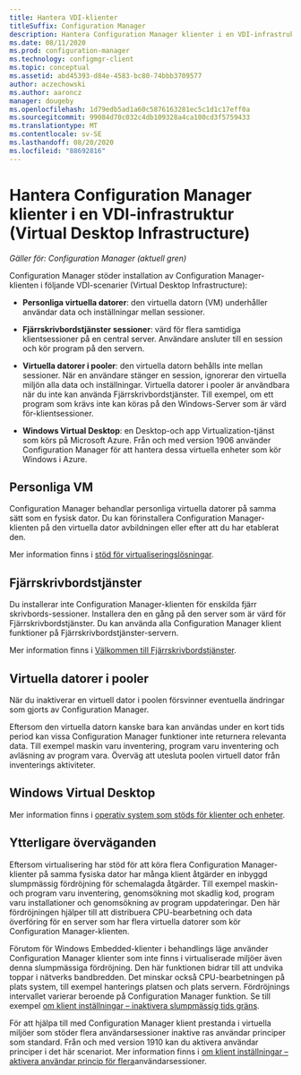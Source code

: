 ```yaml
---
title: Hantera VDI-klienter
titleSuffix: Configuration Manager
description: Hantera Configuration Manager klienter i en VDI-infrastruktur (Virtual Desktop Infrastructure).
ms.date: 08/11/2020
ms.prod: configuration-manager
ms.technology: configmgr-client
ms.topic: conceptual
ms.assetid: abd45393-d84e-4583-bc80-74bbb3709577
author: aczechowski
ms.author: aaroncz
manager: dougeby
ms.openlocfilehash: 1d79edb5ad1a60c5876163281ec5c1d1c17eff0a
ms.sourcegitcommit: 99084d70c032c4db109328a4ca100cd3f5759433
ms.translationtype: MT
ms.contentlocale: sv-SE
ms.lasthandoff: 08/20/2020
ms.locfileid: "88692816"
---
```

# <a name="manage-configuration-manager-clients-in-a-virtual-desktop-infrastructure-vdi"></a>Hantera Configuration Manager klienter i en VDI-infrastruktur (Virtual Desktop Infrastructure)

*Gäller för: Configuration Manager (aktuell gren)*

Configuration Manager stöder installation av Configuration Manager-klienten i följande VDI-scenarier (Virtual Desktop Infrastructure):

- **Personliga virtuella datorer**: den virtuella datorn (VM) underhåller användar data och inställningar mellan sessioner.

- **Fjärrskrivbordstjänster sessioner**: värd för flera samtidiga klientsessioner på en central server. Användare ansluter till en session och kör program på den servern.

- **Virtuella datorer i pooler**: den virtuella datorn behålls inte mellan sessioner. När en användare stänger en session, ignorerar den virtuella miljön alla data och inställningar. Virtuella datorer i pooler är användbara när du inte kan använda Fjärrskrivbordstjänster. Till exempel, om ett program som krävs inte kan köras på den Windows-Server som är värd för-klientsessioner.

- **Windows Virtual Desktop**: en Desktop-och app Virtualization-tjänst som körs på Microsoft Azure. Från och med version 1906 använder Configuration Manager för att hantera dessa virtuella enheter som kör Windows i Azure.

## <a name="personal-vms"></a>Personliga VM

Configuration Manager behandlar personliga virtuella datorer på samma sätt som en fysisk dator. Du kan förinstallera Configuration Manager-klienten på den virtuella dator avbildningen eller efter att du har etablerat den.

Mer information finns i [stöd för virtualiseringslösningar](../../../plan-design/configs/support-for-virtualization-environments.md).

## <a name="remote-desktop-services"></a>Fjärrskrivbordstjänster

Du installerar inte Configuration Manager-klienten för enskilda fjärr skrivbords-sessioner. Installera den en gång på den server som är värd för Fjärrskrivbordstjänster. Du kan använda alla Configuration Manager klient funktioner på Fjärrskrivbordstjänster-servern.

Mer information finns i [Välkommen till Fjärrskrivbordstjänster](/windows-server/remote/remote-desktop-services/welcome-to-rds).

## <a name="pooled-vms"></a>Virtuella datorer i pooler

När du inaktiverar en virtuell dator i poolen försvinner eventuella ändringar som gjorts av Configuration Manager.

Eftersom den virtuella datorn kanske bara kan användas under en kort tids period kan vissa Configuration Manager funktioner inte returnera relevanta data. Till exempel maskin varu inventering, program varu inventering och avläsning av program vara. Överväg att utesluta poolen virtuell dator från inventerings aktiviteter.

## <a name="windows-virtual-desktop"></a>Windows Virtual Desktop

Mer information finns i [operativ system som stöds för klienter och enheter](../../../plan-design/configs/supported-operating-systems-for-clients-and-devices.md#windows-virtual-desktop).

## <a name="other-considerations"></a>Ytterligare överväganden

Eftersom virtualisering har stöd för att köra flera Configuration Manager-klienter på samma fysiska dator har många klient åtgärder en inbyggd slumpmässig fördröjning för schemalagda åtgärder. Till exempel maskin-och program varu inventering, genomsökning mot skadlig kod, program varu installationer och genomsökning av program uppdateringar. Den här fördröjningen hjälper till att distribuera CPU-bearbetning och data överföring för en server som har flera virtuella datorer som kör Configuration Manager-klienten.

Förutom för Windows Embedded-klienter i behandlings läge använder Configuration Manager klienter som inte finns i virtualiserade miljöer även denna slumpmässiga fördröjning. Den här funktionen bidrar till att undvika toppar i nätverks bandbredden. Det minskar också CPU-bearbetningen på plats system, till exempel hanterings platsen och plats servern. Fördröjnings intervallet varierar beroende på Configuration Manager funktion. Se till exempel [om klient inställningar – inaktivera slumpmässig tids gräns](../about-client-settings.md#disable-deadline-randomization).

För att hjälpa till med Configuration Manager klient prestanda i virtuella miljöer som stöder flera användarsessioner inaktive ras användar principer som standard. Från och med version 1910 kan du aktivera användar principer i det här scenariot. Mer information finns i [om klient inställningar – aktivera användar princip för flera](../about-client-settings.md#enable-user-policy-for-multiple-user-sessions)användarsessioner.